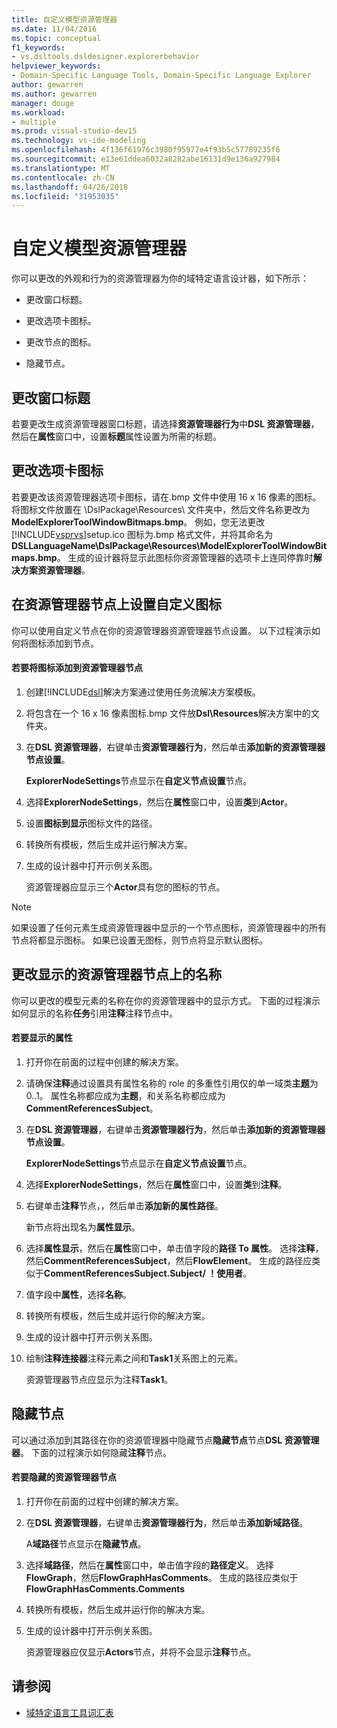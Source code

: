 ```yaml
---
title: 自定义模型资源管理器
ms.date: 11/04/2016
ms.topic: conceptual
f1_keywords:
- vs.dsltools.dsldesigner.explorerbehavior
helpviewer_keywords:
- Domain-Specific Language Tools, Domain-Specific Language Explorer
author: gewarren
ms.author: gewarren
manager: douge
ms.workload:
- multiple
ms.prod: visual-studio-dev15
ms.technology: vs-ide-modeling
ms.openlocfilehash: 4f136f61976c3980f95977e4f93b5c57789235f6
ms.sourcegitcommit: e13e61ddea6032a8282abe16131d9e136a927984
ms.translationtype: MT
ms.contentlocale: zh-CN
ms.lasthandoff: 04/26/2018
ms.locfileid: "31953035"
---
```

# <a name="customizing-the-model-explorer"></a>自定义模型资源管理器
你可以更改的外观和行为的资源管理器为你的域特定语言设计器，如下所示：

-   更改窗口标题。

-   更改选项卡图标。

-   更改节点的图标。

-   隐藏节点。

## <a name="changing-the-window-title"></a>更改窗口标题
 若要更改生成资源管理器窗口标题，请选择**资源管理器行为**中**DSL 资源管理器**，然后在**属性**窗口中，设置**标题**属性设置为所需的标题。

## <a name="changing-the-tab-icon"></a>更改选项卡图标
 若要更改该资源管理器选项卡图标，请在.bmp 文件中使用 16 x 16 像素的图标。 将图标文件放置在 \DslPackage\Resources\ 文件夹中，然后文件名称更改为**ModelExplorerToolWindowBitmaps.bmp**。 例如，您无法更改[!INCLUDE[vsprvs](../code-quality/includes/vsprvs_md.md)]setup.ico 图标为.bmp 格式文件，并将其命名为**DSLLanguageName\DslPackage\Resources\ModelExplorerToolWindowBitmaps.bmp**。 生成的设计器将显示此图标你资源管理器的选项卡上连同停靠时**解决方案资源管理器**。

## <a name="setting-custom-icons-on-explorer-nodes"></a>在资源管理器节点上设置自定义图标
 你可以使用自定义节点在你的资源管理器资源管理器节点设置。 以下过程演示如何将图标添加到节点。

#### <a name="to-add-an-icon-to-an-explorer-node"></a>若要将图标添加到资源管理器节点

1.  创建[!INCLUDE[dsl](../modeling/includes/dsl_md.md)]解决方案通过使用任务流解决方案模板。

2.  将包含在一个 16 x 16 像素图标.bmp 文件放**Dsl\Resources**解决方案中的文件夹。

3.  在**DSL 资源管理器**，右键单击**资源管理器行为**，然后单击**添加新的资源管理器节点设置**。

     **ExplorerNodeSettings**节点显示在**自定义节点设置**节点。

4.  选择**ExplorerNodeSettings**，然后在**属性**窗口中，设置**类**到**Actor**。

5.  设置**图标到显示**图标文件的路径。

6.  转换所有模板，然后生成并运行解决方案。

7.  生成的设计器中打开示例关系图。

     资源管理器应显示三个**Actor**具有您的图标的节点。

> [!NOTE]
>  如果设置了任何元素生成资源管理器中显示的一个节点图标，资源管理器中的所有节点将都显示图标。 如果已设置无图标，则节点将显示默认图标。

## <a name="changing-the-name-displayed-on-an-explorer-node"></a>更改显示的资源管理器节点上的名称
 你可以更改的模型元素的名称在你的资源管理器中的显示方式。 下面的过程演示如何显示的名称**任务**引用**注释**注释节点中。

#### <a name="to-display-a-property"></a>若要显示的属性

1.  打开你在前面的过程中创建的解决方案。

2.  请确保**注释**通过设置具有属性名称的 role 的多重性引用仅的单一域类**主题**为 0..1。 属性名称都应成为**主题**，和关系名称都应成为**CommentReferencesSubject**。

3.  在**DSL 资源管理器**，右键单击**资源管理器行为**，然后单击**添加新的资源管理器节点设置**。

     **ExplorerNodeSettings**节点显示在**自定义节点设置**节点。

4.  选择**ExplorerNodeSettings**，然后在**属性**窗口中，设置**类**到**注释**。

5.  右键单击**注释**节点，，然后单击**添加新的属性路径**。

     新节点将出现名为**属性显示**。

6.  选择**属性显示**，然后在**属性**窗口中，单击值字段的**路径 To 属性**。 选择**注释**，然后**CommentReferencesSubject**，然后**FlowElement**。 生成的路径应类似于**CommentReferencesSubject.Subject/ ！使用者**。

7.  值字段中**属性**，选择**名称**。

8.  转换所有模板，然后生成并运行你的解决方案。

9. 生成的设计器中打开示例关系图。

10. 绘制**注释连接器**注释元素之间和**Task1**关系图上的元素。

     资源管理器节点应显示为注释**Task1**。

## <a name="hiding-nodes"></a>隐藏节点
 可以通过添加到其路径在你的资源管理器中隐藏节点**隐藏节点**节点**DSL 资源管理器**。 下面的过程演示如何隐藏**注释**节点。

#### <a name="to-hide-an-explorer-node"></a>若要隐藏的资源管理器节点

1.  打开你在前面的过程中创建的解决方案。

2.  在**DSL 资源管理器**，右键单击**资源管理器行为**，然后单击**添加新域路径**。

     A**域路径**节点显示在**隐藏节点**。

3.  选择**域路径**，然后在**属性**窗口中，单击值字段的**路径定义**。 选择**FlowGraph**，然后**FlowGraphHasComments**。 生成的路径应类似于**FlowGraphHasComments.Comments**

4.  转换所有模板，然后生成并运行你的解决方案。

5.  生成的设计器中打开示例关系图。

     资源管理器应仅显示**Actors**节点，并将不会显示**注释**节点。

## <a name="see-also"></a>请参阅

- [域特定语言工具词汇表](http://msdn.microsoft.com/ca5e84cb-a315-465c-be24-76aa3df276aa)
